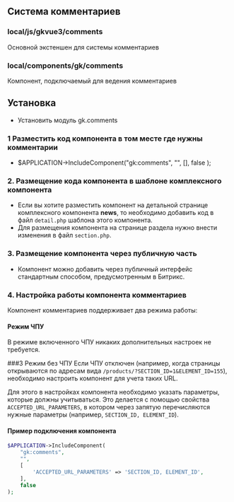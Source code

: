 ## Система комментариев

### local/js/gkvue3/comments
Основной экстеншен для системы комментариев

### local/components/gk/comments
Компонент, подключаемый для ведения комментариев

## Установка
- Установить модуль gk.comments
### 1 Разместить код компонента в том месте где нужны комментарии
- $APPLICATION->IncludeComponent("gk:comments", "", [],
  false
  );
### 2. Размещение кода компонента в шаблоне комплексного компонента
- Если вы хотите разместить компонент на детальной странице комплексного компонента **news**, 
  то необходимо добавить код в файл `detail.php` шаблона этого компонента.
- Для размещения компонента на странице раздела нужно внести изменения в файл `section.php`.

### 3. Размещение компонента через публичную часть
- Компонент можно добавить через публичный интерфейс стандартным способом, предусмотренным в Битрикс.

### 4. Настройка работы компонента комментариев
Компонент комментариев поддерживает два режима работы:

#### Режим ЧПУ
В режиме включенного ЧПУ никаких дополнительных настроек не требуется.

###3 Режим без ЧПУ
Если ЧПУ отключен (например, когда страницы открываются по адресам вида `/products/?SECTION_ID=1&ELEMENT_ID=155`), необходимо настроить компонент для учета таких URL.

Для этого в настройках компонента необходимо указать параметры, которые должны учитываться. Это делается с помощью свойства `ACCEPTED_URL_PARAMETERS`, в котором через запятую перечисляются нужные параметры (например, `SECTION_ID, ELEMENT_ID`).

#### Пример подключения компонента
```php
$APPLICATION->IncludeComponent(
    "gk:comments",
    "",
    [
        'ACCEPTED_URL_PARAMETERS' => 'SECTION_ID, ELEMENT_ID',
    ],
    false
);


